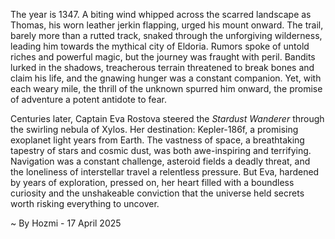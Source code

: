 
The year is 1347.  A biting wind whipped across the scarred landscape as Thomas, his worn leather jerkin flapping, urged his mount onward.  The trail, barely more than a rutted track, snaked through the unforgiving wilderness, leading him towards the mythical city of Eldoria. Rumors spoke of untold riches and powerful magic, but the journey was fraught with peril. Bandits lurked in the shadows, treacherous terrain threatened to break bones and claim his life, and the gnawing hunger was a constant companion. Yet, with each weary mile, the thrill of the unknown spurred him onward, the promise of adventure a potent antidote to fear.


Centuries later, Captain Eva Rostova steered the *Stardust Wanderer* through the swirling nebula of Xylos.  Her destination: Kepler-186f, a promising exoplanet light years from Earth.  The vastness of space, a breathtaking tapestry of stars and cosmic dust, was both awe-inspiring and terrifying.  Navigation was a constant challenge, asteroid fields a deadly threat, and the loneliness of interstellar travel a relentless pressure. But Eva, hardened by years of exploration, pressed on, her heart filled with a boundless curiosity and the unshakeable conviction that the universe held secrets worth risking everything to uncover.

~ By Hozmi - 17 April 2025
